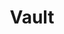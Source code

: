 ---
title: Vault
categories:
  - other
docs:
  - id: java
    url: https://java.testcontainers.org/modules/vault/
    example: |
      ```java
      var vault = new VaultContainer<>(DockerImageName.parse(("hashicorp/vault:1.13.0"));
      vault.start();
      ```
  - id: go
    url: https://golang.testcontainers.org/modules/vault/
    example: |
      ```go
      container, err := vault.RunContainer(ctx,
        testcontainers.WithImage("hashicorp/vault:1.13.0"),
        vault.WithToken("root-token"),
        vault.WithInitCommand("secrets enable transit", "write -f transit/keys/my-key"),
        vault.WithInitCommand("kv put secret/test1 foo1=bar1"),
      )
      ```
description: |
  HashiCorp Vault is an identity-based secrets and encryption management system for storing API encryption keys, passwords, and certificates.
---